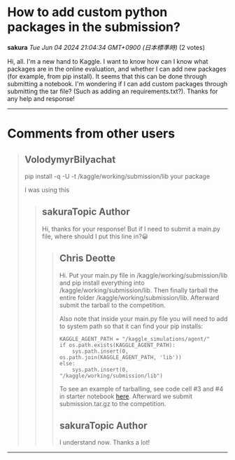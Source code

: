 # How to add custom python packages in the submission?

**sakura** *Tue Jun 04 2024 21:04:34 GMT+0900 (日本標準時)* (2 votes)

Hi, all. I'm a new hand to Kaggle. I want to know how can I know what packages are in the online evaluation, and whether I can add new packages (for example, from pip install). It seems that this can be done through submitting a notebook. I'm wondering if I can add custom packages through submitting the tar file? (Such as adding an requirements.txt?). Thanks for any help and response!



---

 # Comments from other users

> ## VolodymyrBilyachat
> 
> pip install -q -U -t /kaggle/working/submission/lib your package
> 
> I was using this
> 
> 
> 
> > ## sakuraTopic Author
> > 
> > Hi, thanks for your response! But if I need to submit a main.py file, where should I put this line in?😀
> > 
> > 
> > 
> > > ## Chris Deotte
> > > 
> > > Hi. Put your main.py file in /kaggle/working/submission/lib and pip install everything into /kaggle/working/submission/lib. Then finally tarball the entire folder /kaggle/working/submission/lib. Afterward submit the tarball to the competition.
> > > 
> > > Also note that inside your main.py file you will need to add to system path so that it can find your pip installs:
> > > 
> > > ```
> > > KAGGLE_AGENT_PATH = "/kaggle_simulations/agent/"
> > > if os.path.exists(KAGGLE_AGENT_PATH):
> > >     sys.path.insert(0, os.path.join(KAGGLE_AGENT_PATH, 'lib'))
> > > else:
> > >     sys.path.insert(0, "/kaggle/working/submission/lib")
> > > 
> > > ```
> > > 
> > > To see an example of tarballing, see code cell #3 and #4 in starter notebook [here](https://www.kaggle.com/code/ryanholbrook/llm-20-questions-starter-notebook). Afterward we submit submission.tar.gz to the competition.
> > > 
> > > 
> > > 
> > > ## sakuraTopic Author
> > > 
> > > I understand now. Thanks a lot!
> > > 
> > > 
> > > 


---

